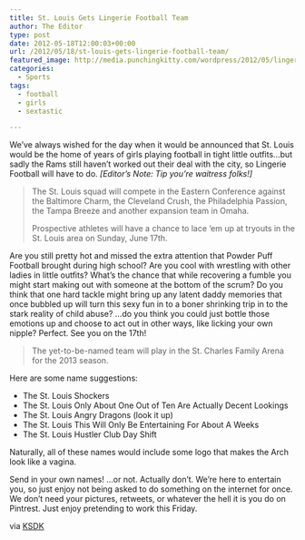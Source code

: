 ```yaml
---
title: St. Louis Gets Lingerie Football Team
author: The Editor
type: post
date: 2012-05-18T12:00:03+00:00
url: /2012/05/18/st-louis-gets-lingerie-football-team/
featured_image: http://media.punchingkitty.com/wordpress/2012/05/lingerie_football.jpeg
categories:
  - Sports
tags:
  - football
  - girls
  - sextastic

---
```

We&#8217;ve always wished for the day when it would be announced that St. Louis would be the home of years of girls playing football in tight little outfits&#8230;but sadly the Rams still haven&#8217;t worked out their deal with the city, so Lingerie Football will have to do. _[Editor&#8217;s Note: Tip you&#8217;re waitress folks!]_

> The St. Louis squad will compete in the Eastern Conference against the Baltimore Charm, the Cleveland Crush, the Philadelphia Passion, the Tampa Breeze and another expansion team in Omaha.
> 
> Prospective athletes will have a chance to lace &#8217;em up at tryouts in the St. Louis area on Sunday, June 17th.

Are you still pretty hot and missed the extra attention that Powder Puff Football brought during high school? Are you cool with wrestling with other ladies in little outfits? What&#8217;s the chance that while recovering a fumble you might start making out with someone at the bottom of the scrum? Do you think that one hard tackle might bring up any latent daddy memories that once bubbled up will turn this sexy fun in to a boner shrinking trip in to the stark reality of child abuse? &#8230;do you think you could just bottle those emotions up and choose to act out in other ways, like licking your own nipple? Perfect. See you on the 17th!

> The yet-to-be-named team will play in the St. Charles Family Arena for the 2013 season.

Here are some name suggestions:

  * The St. Louis Shockers
  * The St. Louis Only About One Out of Ten Are Actually Decent Lookings
  * The St. Louis Angry Dragons (look it up)
  * The St. Louis This Will Only Be Entertaining For About A Weeks
  * The St. Louis Hustler Club Day Shift

Naturally, all of these names would include some logo that makes the Arch look like a vagina.

Send in your own names! &#8230;or not. Actually don&#8217;t. We&#8217;re here to entertain you, so just enjoy not being asked to do something on the internet for once. We don&#8217;t need your pictures, retweets, or whatever the hell it is you do on Pintrest. Just enjoy pretending to work this Friday.

via <a href="http://www.ksdk.com/news/article/320310/3/St-Louis-awarded-Lingerie-Football-League-team" target="_blank">KSDK</a>